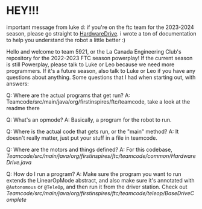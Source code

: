 # HEY!!!
important message from luke d: if you're on the ftc team for the 2023-2024 season, please go straight to [HardwareDrive](https://github.com/Blockheads-5921/5921-Blockheads-PowerPlay/blob/master/TeamCode/src/main/java/org/firstinspires/ftc/teamcode/common/HardwareDrive.java). i wrote a ton of documentation to help you understand the robot a little better :)

Hello and welcome to team 5921, or the La Canada Engineering Club's repository for the 2022-2023 FTC season powerplay!
If the current season is still Powerplay, please talk to Luke or Leo because we need more programmers. If it's a future season,
also talk to Luke or Leo if you have any questions about anything.
Some questions that I had when starting out, with answers:

Q: Where are the actual programs that get run? 
A: Teamcode/src/main/java/org/firstinspires/ftc/teamcode, take a look at the readme there

Q: What's an opmode? 
A: Basically, a program for the robot to run.

Q: Where is the actual code that gets run, or the "main" method? 
A: It doesn't really matter, just put your stuff in a file in teamcode.

Q: Where are the motors and things defined? 
A: For this codebase, *Teamcode/src/main/java/org/firstinspires/ftc/teamcode/common/HardwareDrive.java*

Q: How do I run a program? 
A: Make sure the program you want to run extends the LinearOpMode abstract, and also make sure it's annotated with `@Autonomous` or `@TeleOp`, and then run it from the driver station. Check out *Teamcode/src/main/java/org/firstinspires/ftc/teamcode/teleop/BaseDriveComplete*
